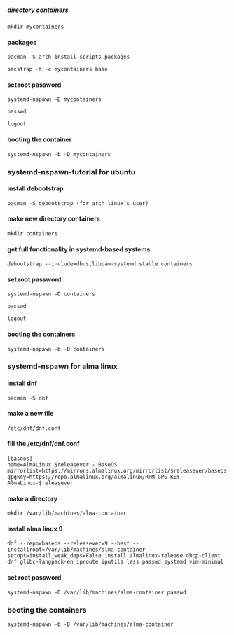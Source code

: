 
##### directory containers
```
mkdir mycontainers
```
#### packages
```
pacman -S arch-install-scripts packages
```
```
pacstrap -K -c mycontainers base 
```
#### set root password
```
systemd-nspawn -D mycontainers
```
```
passwd
```
```
logout
```
#### booting the container
```
systemd-nspawn -b -D mycontainers
```


### systemd-nspawn-tutorial for ubuntu
#### install debootstrap
```
pacman -S debootstrap (for arch linux's user)
```
#### make new directory containers
```
mkdir containers
```
#### get full functionality in systemd-based systems
```
debootstrap --include=dbus,libpam-systemd stable containers
```
#### set root password
```
systemd-nspawn -D containers
```
```
passwd
```
```
logout
```
####  booting the containers
```
systemd-nspawn -b -D containers
```


### systemd-nspawn for alma linux
#### install dnf
```
pacman -S dnf
```
#### make a new file
```
/etc/dnf/dnf.conf
```
#### fill the /etc/dnf/dnf.conf
```
[baseos]
name=AlmaLinux $releasever - BaseOS
mirrorlist=https://mirrors.almalinux.org/mirrorlist/$releasever/baseos
gpgkey=https://repo.almalinux.org/almalinux/RPM-GPG-KEY-AlmaLinux-$releasever
```
#### make a directory
```
mkdir /var/lib/machines/alma-container
```
#### install alma linux 9
```
dnf --repo=baseos --releasever=9 --best --installroot=/var/lib/machines/alma-container --setopt=install_weak_deps=False install almalinux-release dhcp-client dnf glibc-langpack-en iproute iputils less passwd systemd vim-minimal
```
#### set root password
```
systemd-nspawn -D /var/lib/machines/alma-container passwd
```
### booting the containers
```
systemd-nspawn -b -D /var/lib/machines/alma-container
```
